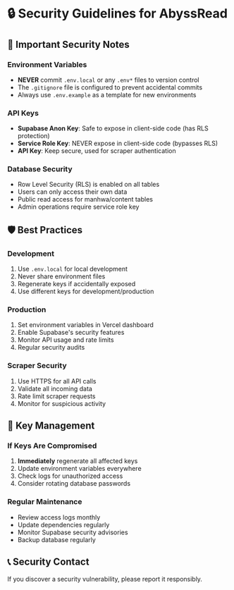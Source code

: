# 🔒 Security Guidelines for AbyssRead

## 🚨 Important Security Notes

### Environment Variables
- **NEVER** commit `.env.local` or any `.env*` files to version control
- The `.gitignore` file is configured to prevent accidental commits
- Always use `.env.example` as a template for new environments

### API Keys
- **Supabase Anon Key**: Safe to expose in client-side code (has RLS protection)
- **Service Role Key**: NEVER expose in client-side code (bypasses RLS)
- **API Key**: Keep secure, used for scraper authentication

### Database Security
- Row Level Security (RLS) is enabled on all tables
- Users can only access their own data
- Public read access for manhwa/content tables
- Admin operations require service role key

## 🛡️ Best Practices

### Development
1. Use `.env.local` for local development
2. Never share environment files
3. Regenerate keys if accidentally exposed
4. Use different keys for development/production

### Production
1. Set environment variables in Vercel dashboard
2. Enable Supabase's security features
3. Monitor API usage and rate limits
4. Regular security audits

### Scraper Security
1. Use HTTPS for all API calls
2. Validate all incoming data
3. Rate limit scraper requests
4. Monitor for suspicious activity

## 🔑 Key Management

### If Keys Are Compromised
1. **Immediately** regenerate all affected keys
2. Update environment variables everywhere
3. Check logs for unauthorized access
4. Consider rotating database passwords

### Regular Maintenance
- Review access logs monthly
- Update dependencies regularly
- Monitor Supabase security advisories
- Backup database regularly

## 📞 Security Contact
If you discover a security vulnerability, please report it responsibly.
